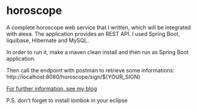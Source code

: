 # horoscope
A complete horoscope web service that I written, which will be integrated with alexa. The application provides an REST API.
I used Spring Boot, liquibase, Hibernate and MySQL.

In order to run it, make a maven clean install and then run as Spring Boot application. 

Then call the endpoint with postman to retrieve some informations: http://localhost:8080/horoscope/sign/${YOUR_SIGN}

[For further information, see my blog](http://dodu.it/?page_id=516)

P.S. don't forget to install lombok in your eclipse
